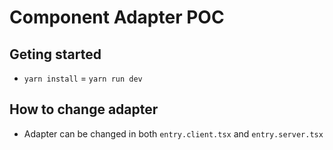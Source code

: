 # Component Adapter POC

## Geting started
- `yarn install`
= `yarn run dev` 

## How to change adapter
- Adapter can be changed in both `entry.client.tsx` and `entry.server.tsx`
